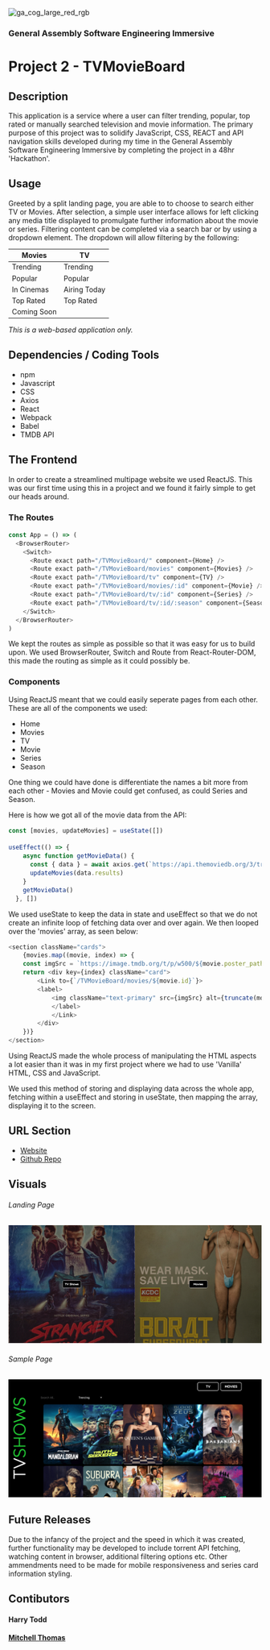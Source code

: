 ![ga_cog_large_red_rgb](https://cloud.githubusercontent.com/assets/40461/8183776/469f976e-1432-11e5-8199-6ac91363302b.png)
### General Assembly Software Engineering Immersive 
# Project 2 - TVMovieBoard   

## Description
This application is a service where a user can filter trending, popular, 
top rated or manually searched television and movie information. The primary purpose of
this project was to solidify JavaScript, CSS, REACT and API navigation skills developed during my time in the General Assembly Software Engineering Immersive by completing the project in a 48hr 'Hackathon'. 

## Usage
Greeted by a split landing page, you are able to to choose to search either 
TV or Movies.
After selection, a simple user interface allows for left clicking any media title displayed to promulgate further information
about the movie or series. 
Filtering content can be completed via a search bar or by using a dropdown element. 
The dropdown will allow filtering by the following:

Movies | TV
----------- | ------------
Trending    | Trending
Popular | Popular
In Cinemas | Airing Today
Top Rated | Top Rated
Coming Soon | 

*This is a web-based application only.*

## Dependencies / Coding Tools
* npm
* Javascript
* CSS 
* Axios
* React
* Webpack
* Babel
* TMDB API

## The Frontend

In order to create a streamlined multipage website we used ReactJS. This was our first time using this in a project and we found it fairly simple to get our heads around. 

### The Routes

```javascript
const App = () => (
  <BrowserRouter>
    <Switch>
      <Route exact path="/TVMovieBoard/" component={Home} />
      <Route exact path="/TVMovieBoard/movies" component={Movies} />
      <Route exact path="/TVMovieBoard/tv" component={TV} />
      <Route exact path="/TVMovieBoard/movies/:id" component={Movie} />
      <Route exact path="/TVMovieBoard/tv/:id" component={Series} />
      <Route exact path="/TVMovieBoard/tv/:id/:season" component={Season} />
    </Switch>
  </BrowserRouter>
)
```

We kept the routes as simple as possible so that it was easy for us to build upon. We used BrowserRouter, Switch and Route from React-Router-DOM, this made the routing as simple as it could possibly be.

### Components

Using ReactJS meant that we could easily seperate pages from each other. These are all of the components we used:

- Home
- Movies
- TV
- Movie
- Series
- Season

One thing we could have done is differentiate the names a bit more from each other - Movies and Movie could get confused, as could Series and Season.

Here is how we got all of the movie data from the API:

```javascript
const [movies, updateMovies] = useState([])

useEffect(() => {
    async function getMovieData() {
      const { data } = await axios.get(`https://api.themoviedb.org/3/trending/movie/day?api_key=${process.env.API_KEY}`)
      updateMovies(data.results)
    }
    getMovieData()
  }, [])
```
We used useState to keep the data in state and useEffect so that we do not create an infinite loop of fetching data over and over again. We then looped over the 'movies' array, as seen below:

```javascript
<section className="cards">
    {movies.map((movie, index) => {
	const imgSrc = `https://image.tmdb.org/t/p/w500/${movie.poster_path}`
	return <div key={index} className="card">
	    <Link to={`/TVMovieBoard/movies/${movie.id}`}>
		<label>
		    <img className="text-primary" src={imgSrc} alt={truncate(movie.title)} />
          	</label>
            </Link>
     	</div>
    })}
</section>
```
Using ReactJS made the whole process of manipulating the HTML aspects a lot easier than it was in my first project where we had to use 'Vanilla' HTML, CSS and JavaScript.

We used this method of storing and displaying data across the whole app, fetching within a useEffect and storing in useState, then mapping the array, displaying it to the screen.

## URL Section 
* [Website](harrytodd.github.io/TVMovieBoard/)
* [Github Repo](https://github.com/harrytodd/TVMovieBoard)

## Visuals
###### Landing Page
![Image](src/img/home-screenshot.png)
###### Sample Page
![Image](src/img/tv-screenshot.png)

## Future Releases
Due to the infancy of the project and the speed in which it was created, further functionality 
may be developed to include torrent API fetching, watching content in browser, additional filtering 
options etc. Other ammendments need to be made for mobile responsiveness and series card information
styling. 

## Contibutors 
#### Harry Todd 
#### [Mitchell Thomas](https://github.com/mitty009/)		
